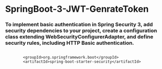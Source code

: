 # SpringBoot-3-JWT-GenrateToken

### To implement basic authentication in Spring Security 3, add security dependencies to your project, create a configuration class extending WebSecurityConfigurerAdapter, and define security rules, including HTTP Basic authentication.

## <dependency>
			<groupId>org.springframework.boot</groupId>
			<artifactId>spring-boot-starter-security</artifactId>
</dependency>
